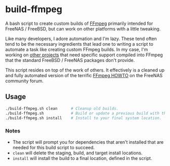 # build-ffmpeg

A bash script to create custom builds of [FFmpeg](https://ffmpeg.org) primarily intended for FreeNAS / FreeBSD, but can work on other platforms with a little tweaking.

Like many developers, I adore automation and I'm lazy. These tend often tend to be the necessary ingredients that lead one to writing a script to automate a task like creating custom FFmpeg builds. In my case, I'm working on [other projects](https://github.com/hjdhjd/homebridge-unifi-protect2) that need specific support compiled into FFmpeg that the standard FreeBSD / FreeNAS packages don't provide.

This script resides on top of the work of others. It effectively is a cleaned up and fully automated version of the terrific [FFmpeg HOWTO](https://www.ixsystems.com/community/threads/how-to-install-ffmpeg-in-a-jail.39818/) on the FreeNAS community forum.

## Usage

```sh
./build-ffmpeg.sh clean      # Cleanup old builds.
./build-ffmpeg.sh            # Build or update a previous build with the latest from repos.
./build-ffmpeg.sh install    # Install to your final system location.
```

### Notes
* The script will prompt you for dependencies that aren't installed that are needed for this build script to succeed.
* `clean` will delete the staging, build, and target install locations.
* `install` will install the build to a final location, defined in the script.
